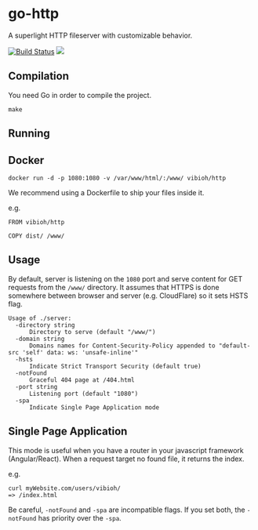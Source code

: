 # go-http

A superlight HTTP fileserver with customizable behavior.

[![Build Status](https://travis-ci.org/ViBiOh/go-http.svg?branch=master)](https://travis-ci.org/ViBiOh/go-http) [![](https://images.microbadger.com/badges/image/vibioh/http.svg)](https://microbadger.com/images/vibioh/http "Get your own image badge on microbadger.com")

## Compilation

You need Go in order to compile the project.

```
make
```

## Running

## Docker

`docker run -d -p 1080:1080 -v /var/www/html/:/www/ vibioh/http`

We recommend using a Dockerfile to ship your files inside it.

e.g.
```
FROM vibioh/http

COPY dist/ /www/
```

## Usage

By default, server is listening on the `1080` port and serve content for GET requests from the `/www/` directory. It assumes that HTTPS is done somewhere between browser and server (e.g. CloudFlare) so it sets HSTS flag.

```
Usage of ./server:
  -directory string
      Directory to serve (default "/www/")
  -domain string
      Domains names for Content-Security-Policy appended to "default-src 'self' data: ws: 'unsafe-inline'"
  -hsts
      Indicate Strict Transport Security (default true)
  -notFound
      Graceful 404 page at /404.html
  -port string
      Listening port (default "1080")
  -spa
      Indicate Single Page Application mode
```

## Single Page Application

This mode is useful when you have a router in your javascript framework (Angular/React). When a request target no found file, it returns the index.

e.g.
```
curl myWebsite.com/users/vibioh/
=> /index.html
```

Be careful, `-notFound` and `-spa` are incompatible flags. If you set both, the `-notFound` has priority over the `-spa`.
